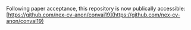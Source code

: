 Following paper acceptance, this repository is now publically accessible: [https://github.com/nex-cv-anon/convai19](https://github.com/nex-cv-anon/convai19)
